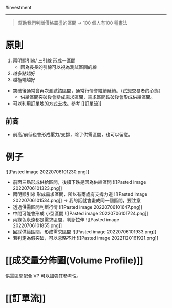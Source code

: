 #investment 

---

> 幫助我們判斷價格震盪的區間
-> 100 個人有100 種畫法

# 原則
1. 兩明顯引線/ 三引線 形成一區間
	- 因為長長的引線可以視為測試區間的線
2. 越多點越好
3. 越極端越好

- 突破後通常會再次測試該區間，通常行情會繼續延續。（試想交易者的心態）
	- 供給區間突破後會變成需求區間，需求區間跌破後會形成供給區間。
- 可以利用訂單塊的方式去找。參考 [[訂單流]]
## 前高
- 前高/前低也會形成壓力/支撐，除了供需區間，也可以留意。

# 例子
![[Pasted image 20220706101230.png]]

- 前面三點形成供給區間，後續下跌是因為供給區間
	![[Pasted image 20220706101323.png]]
- 兩明顯引線 形成需求區間，所以有兩處有支撐力道
	![[Pasted image 20220706101534.png]]
	-> 我的話就會畫成同一個區間，要注意
- 透過供需區間判斷行情
	![[Pasted image 20220706101647.png]]
- 中間可能會形成 小型區間
	![[Pasted image 20220706101724.png]]
- 兩綠色永遠都是需求區間，判斷拉伸
	![[Pasted image 20220706101855.png]]
- 回踩供給區間，形成需求區間
	![[Pasted image 20220706101933.png]]
- 若判定為假突破，可以忽略不計
	![[Pasted image 20221120161921.png]]

# [[成交量分佈圖(Volume Profile)]]
供需區間配合 VP 可以加強其參考性。

# [[訂單流]]